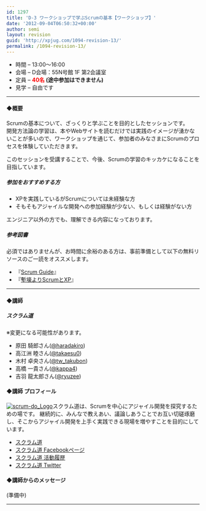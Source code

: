 ```yaml
---
id: 1297
title: 'D-3 ワークショップで学ぶScrumの基本【ワークショップ】'
date: '2012-09-04T06:50:32+00:00'
author: semi
layout: revision
guid: 'http://xpjug.com/1094-revision-13/'
permalink: /1094-revision-13/
---
```


- 時間 – 13:00〜16:00
- 会場 – D会場：55N号館 1F 第2会議室
- 定員 – **<font color="red">40名</font> (途中参加はできません)**
- 見学 – 自由です

---

#### ◆概要

Scrumの基本について、ざっくりと学ぶことを目的としたセッションです。  
開発方法論の学習は、本やWebサイトを読むだけでは実践のイメージが湧かないことが多いので、ワークショップを通じて、参加者のみなさまにScrumのプロセスを体験していただきます。

このセッションを受講することで、今後、Scrumの学習のキッカケになることを目指しています。

##### 参加をおすすめする方

- XPを実践しているがScrumについては未経験な方
- そもそもアジャイルな開発への参加経験が少ない、もしくは経験がない方

エンジニア以外の方でも、理解できる内容になっております。

##### 参考図書

必須ではありませんが、お時間に余裕のある方は、事前準備として以下の無料リソースのご一読をオススメします。

- 『[Scrum Guide](http://goo.gl/27kq9)』
- 『[塹壕よりScrumとXP](http://www.infoq.com/jp/minibooks/scrum-xp-from-the-trenches)』

---

#### ◆講師

##### スクラム道

※変更になる可能性があります。

- 原田 騎郎さん([@haradakiro](https://twitter.com/haradakiro))
- 高江洲 睦さん([@takaesu0](https://twitter.com/takaesu0))
- 木村 卓央さん([@tw\_takubon](https://twitter.com/tw_takubon))
- 高橋 一貴さん([@kappa4](https://twitter.com/kappa4))
- 吉羽 龍太郎さん([@ryuzee](https://twitter.com/ryuzee))

#### ◆講師 プロフィール

[![](http://xpjug.com/wp-content/uploads/2012/08/scrum-do_Logo-150x150.jpg "scrum-do_Logo")](http://xpjug.com/wp-content/uploads/2012/08/scrum-do_Logo.jpg)スクラム道は、Scrumを中心にアジャイル開発を探究するための場です。 継続的に、みんなで教えあい、議論しあうことでお互い切磋琢磨し、そこからアジャイル開発を上手く実践できる現場を増やすことを目的にしています。

- [スクラム道](http://www.taoofscrum.org)
- [スクラム道 Facebookページ](http://www.facebook.com/TaoOfScrum)
- [スクラム道 活動履歴](http://qwik.jp/taoofscrum/)
- [スクラム道 Twitter](https://twitter.com/tao_of_scrum)

#### ◆講師からのメッセージ

(準備中)

---